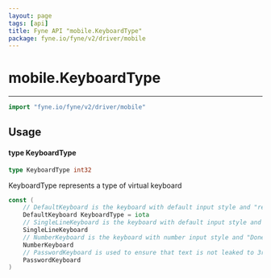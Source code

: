 ```yaml
---
layout: page
tags: [api]
title: Fyne API "mobile.KeyboardType"
package: fyne.io/fyne/v2/driver/mobile
---
```


# mobile.KeyboardType
---
```go
import "fyne.io/fyne/v2/driver/mobile"
```

## Usage

#### type KeyboardType

```go
type KeyboardType int32
```

KeyboardType represents a type of virtual keyboard

```go
const (
	// DefaultKeyboard is the keyboard with default input style and "return" return key
	DefaultKeyboard KeyboardType = iota
	// SingleLineKeyboard is the keyboard with default input style and "Done" return key
	SingleLineKeyboard
	// NumberKeyboard is the keyboard with number input style and "Done" return key
	NumberKeyboard
	// PasswordKeyboard is used to ensure that text is not leaked to 3rd party keyboard providers
	PasswordKeyboard
)
```

